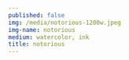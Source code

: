 ```yaml
---
published: false
img: /media/notorious-1200w.jpeg
img-name: notorious
medium: watercolor, ink
title: notorious
---
```

